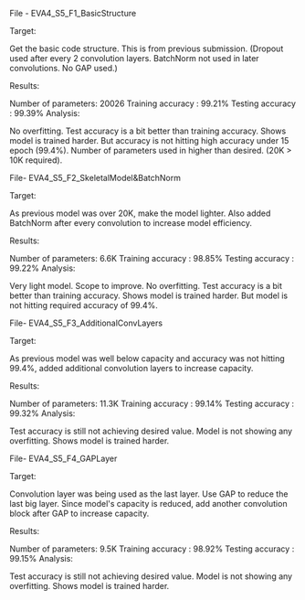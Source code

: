 File - EVA4_S5_F1_BasicStructure

Target:

Get the basic code structure. This is from previous submission. (Dropout used after every 2 convolution layers. BatchNorm not used in later convolutions. No GAP used.)

Results:

Number of parameters: 20026
Training accuracy : 99.21%
Testing accuracy : 99.39%
Analysis:

No overfitting. Test accuracy is a bit better than training accuracy. Shows model is trained harder.
But accuracy is not hitting high accuracy under 15 epoch (99.4%).
Number of parameters used in higher than desired. (20K > 10K required).


File- EVA4_S5_F2_SkeletalModel&BatchNorm

Target:

As previous model was over 20K, make the model lighter. Also added BatchNorm after every convolution to increase model efficiency.

Results:

Number of parameters: 6.6K
Training accuracy : 98.85%
Testing accuracy : 99.22%
Analysis:

Very light model. Scope to improve.
No overfitting. Test accuracy is a bit better than training accuracy. Shows model is trained harder. But model is not hitting required accuracy of 99.4%.


File- EVA4_S5_F3_AdditionalConvLayers

Target:

As previous model was well below capacity and accuracy was not hitting 99.4%, added additional convolution layers to increase capacity.

Results:

Number of parameters: 11.3K
Training accuracy : 99.14%
Testing accuracy : 99.32%
Analysis:

Test accuracy is still not achieving desired value. Model is not showing any overfitting. Shows model is trained harder.


File- EVA4_S5_F4_GAPLayer

Target:

Convolution layer was being used as the last layer. Use GAP to reduce the last big layer. Since model's capacity is reduced, add another convolution block after GAP to increase capacity.

Results:

Number of parameters: 9.5K
Training accuracy : 98.92%
Testing accuracy : 99.15%
Analysis:

Test accuracy is still not achieving desired value. Model is not showing any overfitting. Shows model is trained harder.

